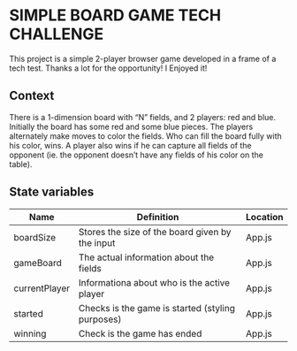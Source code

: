 # SIMPLE BOARD GAME TECH CHALLENGE

This project is a simple 2-player browser game developed in a frame of a tech test. Thanks a lot for the opportunity! I Enjoyed it!

## Context

There is a 1-dimension board with “N” fields, and 2 players: red and blue. Initially the board has
some red and some blue pieces. The players alternately make moves to color the fields. Who
can fill the board fully with his color, wins. A player also wins if he can capture all fields of the
opponent (ie. the opponent doesn’t have any fields of his color on the table).

## State variables

| Name | Definition | Location |
| ------------- | ------------- | ------------- |
| boardSize  | Stores the size of the board given by the input  | App.js |
| gameBoard  | The actual information about the fields  | App.js |
| currentPlayer  | Informationa about who is the active player  | App.js |
| started  | Checks is the game is started (styling purposes) | App.js |
| winning  | Check is the game has ended  | App.js |



